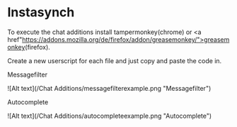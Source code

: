 Instasynch
==========

To execute the chat additions install tampermonkey(chrome) or <a href"https://addons.mozilla.org/de/firefox/addon/greasemonkey/">greasemonkey<a>(firefox).

Create a new userscript for each file and just copy and paste the code in.



Messagefilter

![Alt text](/Chat Additions/messagefilterexample.png "Messagefilter")


Autocomplete

![Alt text](/Chat Additions/autocompleteexample.png "Autocomplete")
